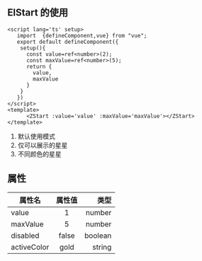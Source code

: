 ##  ElStart 的使用
```vue
<script lang='ts' setup>
   import  {defineComponent,vue} from "vue";
   export default defineComponent({
    setup(){
      const value=ref<number>(2);
      const maxValue=ref<number>(5);
      return {
        value,
        maxValue
      }
    }
   })
</script>
<template> 
      <ZStart :value='value' :maxValue='maxValue'></ZStart>
</template>
```
1. 默认使用模式
  <ZStart :value="1" :maxValue='5'></ZStart>
2. 仅可以展示的星星
  <ZStart disabled :value="1" :maxValue='5'></ZStart>
3. 不同颜色的星星
  <ZStart  :value="1" :activeColor='"#99CC99"' :maxValue='5'></ZStart>
## 属性
  | 属性名        | 属性值          | 类型  |
| ------------- |:-------------:| -----:|
| value         | 1             | number|
| maxValue         | 5            | number|
| disabled         | false             | boolean|
| activeColor         | gold             |string|
